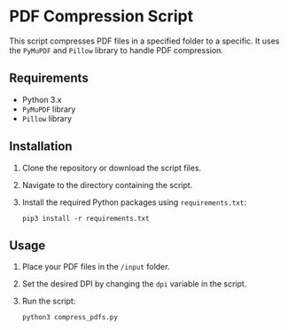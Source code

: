 # PDF Compression Script

This script compresses PDF files in a specified folder to a specific. 
It uses the `PyMuPDF` and `Pillow` library to handle PDF compression.

## Requirements

- Python 3.x
- `PyMuPDF` library
- `Pillow` library

## Installation

1. Clone the repository or download the script files.
2. Navigate to the directory containing the script.
3. Install the required Python packages using `requirements.txt`:

    ```
    pip3 install -r requirements.txt
    ```

## Usage

1. Place your PDF files in the `/input` folder.
2. Set the desired DPI by changing the `dpi` variable in the script.
3. Run the script:

    ```
    python3 compress_pdfs.py
    ```
